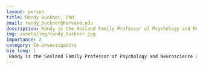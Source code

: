 ```yaml
---
layout: person
title: Randy Buckner, PhD
email: randy_buckner@harvard.edu
description: Randy is the Sosland Family Professor of Psychology and Neuroscience at Harvard University and affiliated with the Center for Brain Science.  He is also Professor at the Harvard Medical School and ...
img: assets/img/randy_buckner.jpg
importance: 2
category: Co-investigators
bio_long: |
 Randy is the Sosland Family Professor of Psychology and Neuroscience at Harvard University and affiliated with the Center for Brain Science.  He is also Professor at the Harvard Medical School and Co-Director for Psychiatric Neuroimaging Research at the Massachusetts General Hospital, where he is faculty within the Athinoula A. Martinos Center for Biomedical Imaging. His current research focuses on understanding the organization of large-scale networks in the human brain and why they are vulnerable to disruption.
---
```

